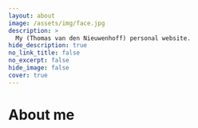 ```yaml
---
layout: about
image: /assets/img/face.jpg
description: >
  My (Thomas van den Nieuwenhoff) personal website.
hide_description: true
no_link_title: false
no_excerpt: false
hide_image: false
cover: true
---
```


# About me

<!--author-->
